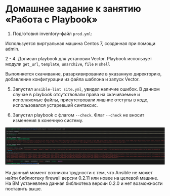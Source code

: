 # Домашнее задание к занятию «Работа с Playbook»

1. Подготовил inventory-файл `prod.yml`:

Используется виртуальная машина Centos 7, созданная при помощи admin.

2 - 4. Дописан playbook для установки Vector. Playbook использует модули `get_url`, `template`, `unarchive`, `file` и `shell`

Выполняется скачивание, разархивирование в указанную директорию, добавление конфигурации из файла шаблона и запуск Vector.

5. Запустил `ansible-lint site.yml`, увидел наличие ошибок. В данном случае в playbook отсутствовали права на скачиваемые и исполняемые файлы, присутствовали лишние отступы в коде, использовался устаревший синтаксис.

6. Запустил playbook с флагом `--check`. Флаг `--check` не вносит изменения в конечную систему.

![1](https://github.com/troshinvlaad/ansible_practice/blob/main/02-playbook/image-1.PNG?raw=true)

На данный момент возникли трудности с тем, что Ansible не может найти библиотеку firewall версии 0.2.11 или новее на целевой машине. На ВМ устаневлена данная библиотека версии 0.2.0 и нет возможности поставить выше.
